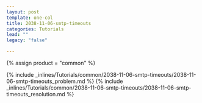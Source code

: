 ```yaml
---
layout: post
template: one-col
title: 2038-11-06-smtp-timeouts
categories: Tutorials
lead: ""
legacy: "false"

---
```

{% assign product = "common" %}

{% include _inlines/Tutorials/common/2038-11-06-smtp-timeouts/2038-11-06-smtp-timeouts_problem.md %}
{% include _inlines/Tutorials/common/2038-11-06-smtp-timeouts/2038-11-06-smtp-timeouts_resolution.md %}
